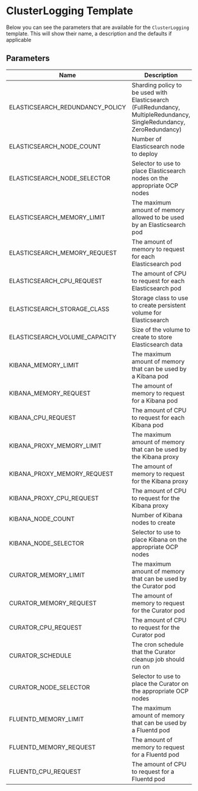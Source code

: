 # ClusterLogging Template

Below you can see the parameters that are available for the `ClusterLogging` template. This will show their name, a description and the defaults if applicable

## Parameters

| Name      | Description   | Default |
| ----------- | ----------- | ------- |
| ELASTICSEARCH_REDUNDANCY_POLICY | Sharding policy to be used with Elasticsearch (FullRedundancy, MultipleRedundancy, SingleRedundancy, ZeroRedundancy) | SingleRedundancy
| ELASTICSEARCH_NODE_COUNT | Number of Elasticsearch node to deploy | 2 |
| ELASTICSEARCH_NODE_SELECTOR | Selector to use to place Elasticsearch nodes on the appropriate OCP nodes | node-role.kubernetes.io/worker |
| ELASTICSEARCH_MEMORY_LIMIT | The maximum amount of memory allowed to be used by an Elasticsearch pod | 2Gi |
| ELASTICSEARCH_MEMORY_REQUEST | The amount of memory to request for each Elasticsearch pod| 2Gi |
| ELASTICSEARCH_CPU_REQUEST | The amount of CPU to request for each Elasticsearch pod | 200m |
| ELASTICSEARCH_STORAGE_CLASS | Storage class to use to create persistent volume for Elasticsearch | N/A | 
| ELASTICSEARCH_VOLUME_CAPACITY | Size of the volume to create to store Elasticsearch data | 10Gi |
| KIBANA_MEMORY_LIMIT | The maximum amount of memory that can be used by a Kibana pod | 1Gi |
| KIBANA_MEMORY_REQUEST| The amount of memory to request for a Kibana pod| 1Gi |
| KIBANA_CPU_REQUEST | The amount of CPU to request for each Kibana pod  | 500m |
| KIBANA_PROXY_MEMORY_LIMIT | The maximum amount of memory that can be used by the Kibana proxy | 100Mi |
| KIBANA_PROXY_MEMORY_REQUEST | The amount of memory to request for the Kibana proxy | 100Mi |
| KIBANA_PROXY_CPU_REQUEST | The amount of CPU to request for the Kibana proxy | 100m |
| KIBANA_NODE_COUNT | Number of Kibana nodes to create | 2 |
| KIBANA_NODE_SELECTOR | Selector to use to place Kibana on the appropriate OCP nodes | node-role.kubernetes.io/worker |
| CURATOR_MEMORY_LIMIT | The maximum amount of memory that can be used by the Curator pod | 200Mi |
| CURATOR_MEMORY_REQUEST | The amount of memory to request for the Curator pod | 200Mi |
| CURATOR_CPU_REQUEST | The amount of CPU to request for the Curator pod | 200m |
| CURATOR_SCHEDULE | The cron schedule that the Curator cleanup job should run on | 30 3 * * * |
| CURATOR_NODE_SELECTOR | Selector to use to place the Curator on the appropriate OCP nodes | node-role.kubernetes.io/worker |
| FLUENTD_MEMORY_LIMIT | The maximum amount of memory that can be used by a Fluentd pod | 1Gi
| FLUENTD_MEMORY_REQUEST | The amount of memory to request for a Fluentd pod |1Gi |
| FLUENTD_CPU_REQUEST | The amount of CPU to request for a Fluentd pod | 200m |
